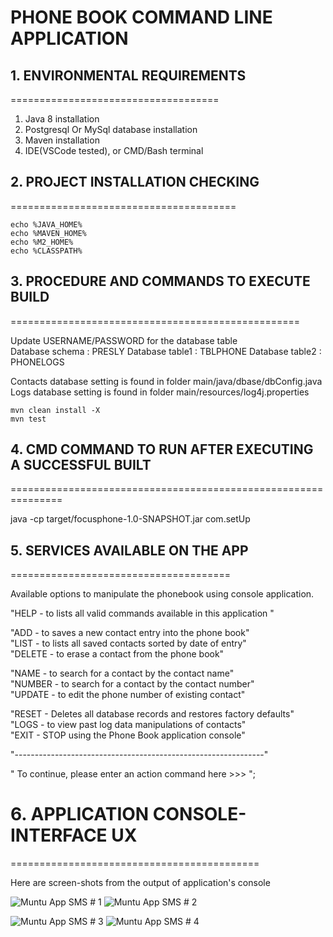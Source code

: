 # PHONE BOOK COMMAND LINE APPLICATION

## 1. ENVIRONMENTAL REQUIREMENTS
====================================
1. Java 8 installation
2. Postgresql Or MySql database installation
3. Maven installation
4. IDE(VSCode tested), or CMD/Bash terminal

## 2. PROJECT INSTALLATION CHECKING
=======================================

```
echo %JAVA_HOME%
echo %MAVEN_HOME%
echo %M2_HOME%
echo %CLASSPATH%

```

## 3. PROCEDURE AND COMMANDS TO EXECUTE BUILD
==================================================

Update USERNAME/PASSWORD for the database table\
Database schema  : PRESLY
Database table1  : TBLPHONE
Database table2  : PHONELOGS

Contacts database setting is found in folder main/java/dbase/dbConfig.java\
Logs database setting is found in folder main/resources/log4j.properties


```
mvn clean install -X
mvn test

```


## 4. CMD COMMAND TO RUN AFTER EXECUTING A SUCCESSFUL BUILT
===============================================================

java -cp target/focusphone-1.0-SNAPSHOT.jar com.setUp



## 5. SERVICES AVAILABLE ON THE APP
======================================


Available options to manipulate the phonebook using console application.

"HELP   - to lists all valid commands available in this application "

"ADD    - to saves a new contact entry into the phone book" \
"LIST   - to lists all saved contacts sorted by date of entry"\
"DELETE - to erase a contact from the phone book"

"NAME   - to search for a contact by the contact name"\
"NUMBER   - to search for a contact by the contact number"\
"UPDATE - to edit the phone number of  existing contact"

"RESET   - Deletes all database records and restores factory defaults"\
"LOGS - to view past log data manipulations of contacts"\
"EXIT   - STOP using the Phone Book application console" 

"--------------------------------------------------------------"

" To continue, please enter an action command here >>>  ";
    
# 6. APPLICATION CONSOLE- INTERFACE UX 
===========================================

Here are screen-shots from the output of application's console

![ Muntu App SMS # 1 ](https://github.com/LINOSNCHENA/PhoneBookApp/blob/master/ux/page%20(1).png)
![ Muntu App SMS # 2 ](https://github.com/LINOSNCHENA/PhoneBookApp/blob/master/ux/page%20(2).png)

![ Muntu App SMS # 3 ](https://github.com/LINOSNCHENA/PhoneBookApp/blob/master/ux/page%20(3).png)
![ Muntu App SMS # 4 ](https://github.com/LINOSNCHENA/PhoneBookApp/blob/master/ux/page%20(4).png)
